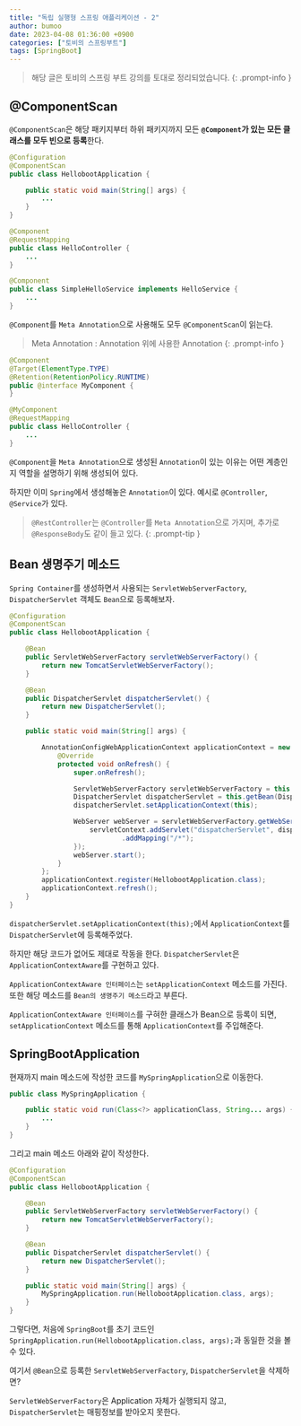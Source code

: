```yaml
---
title: "독립 실행형 스프링 애플리케이션 - 2"
author: bumoo
date: 2023-04-08 01:36:00 +0900
categories: ["토비의 스프링부트"]
tags: [SpringBoot]
---
```


> 해당 글은 토비의 스프링 부트 강의를 토대로 정리되었습니다.
{: .prompt-info }

## @ComponentScan

`@ComponentScan`은 해당 패키지부터 하위 패키지까지 모든 **`@Component`가 있는 모든 클래스를 모두 빈으로 등록**한다.

```java
@Configuration
@ComponentScan
public class HellobootApplication {

    public static void main(String[] args) {
        ... 
    }
}

@Component
@RequestMapping
public class HelloController {
    ...
}

@Component
public class SimpleHelloService implements HelloService {
    ...
}
```

`@Component`를 `Meta Annotation`으로 사용해도 모두 `@ComponentScan`이 읽는다.

> Meta Annotation : Annotation 위에 사용한 Annotation
{: .prompt-info }

```java
@Component
@Target(ElementType.TYPE)
@Retention(RetentionPolicy.RUNTIME)
public @interface MyComponent {
}

@MyComponent
@RequestMapping
public class HelloController {
    ...
}
```

`@Component`을 `Meta Annotation`으로 생성된 `Annotation`이 있는 이유는 어떤 계층인지 역할을 설명하기 위해 생성되어 있다.

하지만 이미 `Spring`에서 생성해놓은 `Annotation`이 있다. 예시로 `@Controller`, `@Service`가 있다.

> `@RestController`는 `@Controller`를 `Meta Annotation`으로 가지며, 추가로 `@ResponseBody`도 같이 들고 있다.
{: .prompt-tip }

## Bean 생명주기 메소드

`Spring Container`를 생성하면서 사용되는 `ServletWebServerFactory`, `DispatcherServlet` 객체도 `Bean`으로 등록해보자.

```java
@Configuration
@ComponentScan
public class HellobootApplication {

    @Bean
    public ServletWebServerFactory servletWebServerFactory() {
        return new TomcatServletWebServerFactory();
    }

    @Bean
    public DispatcherServlet dispatcherServlet() {
        return new DispatcherServlet();
    }

    public static void main(String[] args) {

        AnnotationConfigWebApplicationContext applicationContext = new AnnotationConfigWebApplicationContext() {
            @Override
            protected void onRefresh() {
                super.onRefresh();

                ServletWebServerFactory servletWebServerFactory = this.getBean(ServletWebServerFactory.class);
                DispatcherServlet dispatcherServlet = this.getBean(DispatcherServlet.class);
                dispatcherServlet.setApplicationContext(this);

                WebServer webServer = servletWebServerFactory.getWebServer(servletContext -> {
                    servletContext.addServlet("dispatcherServlet", dispatcherServlet)
                            .addMapping("/*");
                });
                webServer.start();
            }
        };
        applicationContext.register(HellobootApplication.class);
        applicationContext.refresh();
    }
}
```

`dispatcherServlet.setApplicationContext(this);`에서 `ApplicationContext`를 `DispatcherServlet`에 등록해주었다.

하지만 해당 코드가 없어도 제대로 작동을 한다. `DispatcherServlet`은 `ApplicationContextAware`를 구현하고 있다.

`ApplicationContextAware 인터페이스`는 `setApplicationContext` 메소드를 가진다. 또한 해당 메소드를 `Bean의 생명주기 메소드`라고 부른다.

`ApplicationContextAware 인터페이스`를 구혀한 클래스가 Bean으로 등록이 되면, `setApplicationContext` 메소드를 통해 `ApplicationContext`를 주입해준다.

## SpringBootApplication

현재까지 main 메소드에 작성한 코드를 `MySpringApplication`으로 이동한다.

```java
public class MySpringApplication {

    public static void run(Class<?> applicationClass, String... args) {
        ...
    }
}
```

그리고 main 메소드 아래와 같이 작성한다.

```java
@Configuration
@ComponentScan
public class HellobootApplication {

    @Bean
    public ServletWebServerFactory servletWebServerFactory() {
        return new TomcatServletWebServerFactory();
    }

    @Bean
    public DispatcherServlet dispatcherServlet() {
        return new DispatcherServlet();
    }

    public static void main(String[] args) {
        MySpringApplication.run(HellobootApplication.class, args);
    }
}
```

그렇다면, 처음에 `SpringBoot`를 초기 코드인 `SpringApplication.run(HellobootApplication.class, args);`과 동일한 것을 볼 수 있다.

여기서 `@Bean`으로 등록한 `ServletWebServerFactory`, `DispatcherServlet`을 삭제하면?

`ServletWebServerFactory`은 Application 자체가 실행되지 않고, `DispatcherServlet`는 매핑정보를 받아오지 못한다.